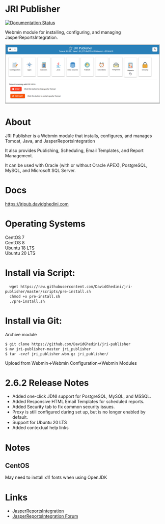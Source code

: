 # JRI Publisher

[![Documentation Status](https://readthedocs.org/projects/jri-publisher/badge/?version=latest)](https://jripub.davidghedini.com/en/latest/?badge=latest)

Webmin module for installing, configuring, and managing JasperReportsIntegration.

![JRI Publisher](docs/_static/JRI-Publisher-Main.png)


# About

JRI Publisher is a Webmin module that installs, configures, and manages Tomcat, Java, and JasperReportsIntegration

It also provides Publishing, Scheduling, Email Templates, and Report Management.

It can be used with Oracle (with or without Oracle APEX), PostgreSQL, MySQL, and Microsoft SQL Server.

# Docs

https://jripub.davidghedini.com

# Operating Systems
CentOS 7<br>
CentOS 8<br>
Ubuntu 18 LTS<br>
Ubuntu 20 LTS

# Install via Script:

      wget https://raw.githubusercontent.com/DavidGhedini/jri-publisher/master/scripts/pre-install.sh
      chmod +x pre-install.sh
      ./pre-install.sh


# Install via Git:

Archive module

	$ git clone https://github.com/DavidGhedini/jri-publisher
	$ mv jri-publisher-master jri_publisher
	$ tar -cvzf jri_publisher.wbm.gz jri_publisher/

Upload from Webmin->Webmin Configuration->Webmin Modules


# 2.6.2 Release Notes

* Added one-click JDNI support for PostgreSQL, MySQL, and MSSQL.
* Added Responsive HTML Email Templates for scheduled reports.
* Added Security tab to fix common security issues.
* Proxy is still configured during set up, but is no longer enabled by default.
* Support for Ubuntu 20 LTS
* Added contextual help links

# Notes
## CentOS
May need to install x11 fonts when using OpenJDK

# Links
- [JasperReportsIntegration](https://github.com/daust/JasperReportsIntegration)
- [JasperReportsIntegration Forum](https://gitq.com/daust/JasperReportsIntegration)
